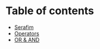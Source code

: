 # Table of contents

* [Serafim](README.md)
* [Operators](operators.md)
* [OR & AND](or-and-and.md)

